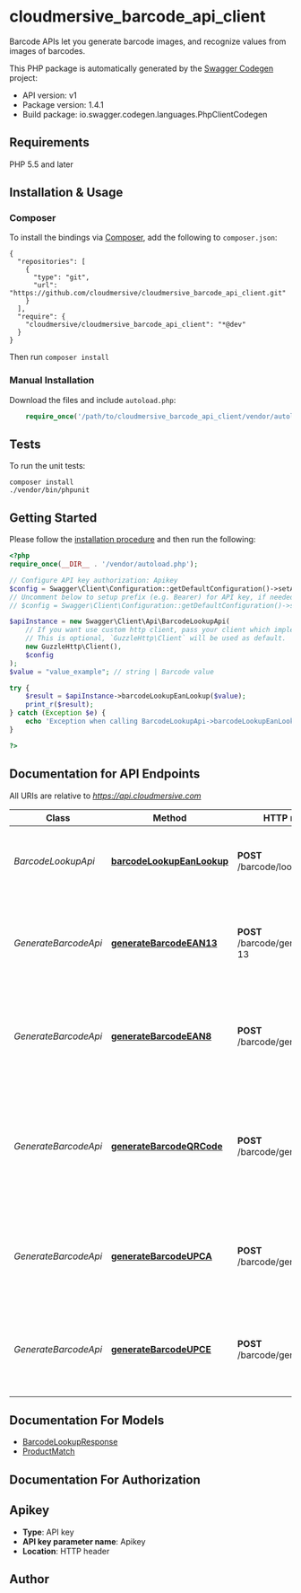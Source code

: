 # cloudmersive_barcode_api_client
Barcode APIs let you generate barcode images, and recognize values from images of barcodes.

This PHP package is automatically generated by the [Swagger Codegen](https://github.com/swagger-api/swagger-codegen) project:

- API version: v1
- Package version: 1.4.1
- Build package: io.swagger.codegen.languages.PhpClientCodegen

## Requirements

PHP 5.5 and later

## Installation & Usage
### Composer

To install the bindings via [Composer](http://getcomposer.org/), add the following to `composer.json`:

```
{
  "repositories": [
    {
      "type": "git",
      "url": "https://github.com/cloudmersive/cloudmersive_barcode_api_client.git"
    }
  ],
  "require": {
    "cloudmersive/cloudmersive_barcode_api_client": "*@dev"
  }
}
```

Then run `composer install`

### Manual Installation

Download the files and include `autoload.php`:

```php
    require_once('/path/to/cloudmersive_barcode_api_client/vendor/autoload.php');
```

## Tests

To run the unit tests:

```
composer install
./vendor/bin/phpunit
```

## Getting Started

Please follow the [installation procedure](#installation--usage) and then run the following:

```php
<?php
require_once(__DIR__ . '/vendor/autoload.php');

// Configure API key authorization: Apikey
$config = Swagger\Client\Configuration::getDefaultConfiguration()->setApiKey('Apikey', 'YOUR_API_KEY');
// Uncomment below to setup prefix (e.g. Bearer) for API key, if needed
// $config = Swagger\Client\Configuration::getDefaultConfiguration()->setApiKeyPrefix('Apikey', 'Bearer');

$apiInstance = new Swagger\Client\Api\BarcodeLookupApi(
    // If you want use custom http client, pass your client which implements `GuzzleHttp\ClientInterface`.
    // This is optional, `GuzzleHttp\Client` will be used as default.
    new GuzzleHttp\Client(),
    $config
);
$value = "value_example"; // string | Barcode value

try {
    $result = $apiInstance->barcodeLookupEanLookup($value);
    print_r($result);
} catch (Exception $e) {
    echo 'Exception when calling BarcodeLookupApi->barcodeLookupEanLookup: ', $e->getMessage(), PHP_EOL;
}

?>
```

## Documentation for API Endpoints

All URIs are relative to *https://api.cloudmersive.com*

Class | Method | HTTP request | Description
------------ | ------------- | ------------- | -------------
*BarcodeLookupApi* | [**barcodeLookupEanLookup**](docs/Api/BarcodeLookupApi.md#barcodelookupeanlookup) | **POST** /barcode/lookup/ean | Lookup a barcode value and return product data
*GenerateBarcodeApi* | [**generateBarcodeEAN13**](docs/Api/GenerateBarcodeApi.md#generatebarcodeean13) | **POST** /barcode/generate/ean-13 | Validates and generate a EAN-13 barcode as a PNG file, a type of 1D barcode
*GenerateBarcodeApi* | [**generateBarcodeEAN8**](docs/Api/GenerateBarcodeApi.md#generatebarcodeean8) | **POST** /barcode/generate/ean-8 | Validates and generate a EAN-8 barcode as a PNG file, a type of 1D barcode
*GenerateBarcodeApi* | [**generateBarcodeQRCode**](docs/Api/GenerateBarcodeApi.md#generatebarcodeqrcode) | **POST** /barcode/generate/qrcode | Generate a QR code barcode as a PNG file, a type of 2D barcode which can encode free-form text information
*GenerateBarcodeApi* | [**generateBarcodeUPCA**](docs/Api/GenerateBarcodeApi.md#generatebarcodeupca) | **POST** /barcode/generate/upc-a | Validate and generate a UPC-A barcode as a PNG file, a type of 1D barcode
*GenerateBarcodeApi* | [**generateBarcodeUPCE**](docs/Api/GenerateBarcodeApi.md#generatebarcodeupce) | **POST** /barcode/generate/upc-e | Validates and generate a UPC-E barcode as a PNG file, a type of 1D barcode


## Documentation For Models

 - [BarcodeLookupResponse](docs/Model/BarcodeLookupResponse.md)
 - [ProductMatch](docs/Model/ProductMatch.md)


## Documentation For Authorization


## Apikey

- **Type**: API key
- **API key parameter name**: Apikey
- **Location**: HTTP header


## Author




